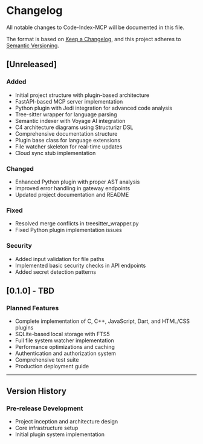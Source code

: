 # Changelog

All notable changes to Code-Index-MCP will be documented in this file.

The format is based on [Keep a Changelog](https://keepachangelog.com/en/1.0.0/),
and this project adheres to [Semantic Versioning](https://semver.org/spec/v2.0.0.html).

## [Unreleased]

### Added
- Initial project structure with plugin-based architecture
- FastAPI-based MCP server implementation
- Python plugin with Jedi integration for advanced code analysis
- Tree-sitter wrapper for language parsing
- Semantic indexer with Voyage AI integration
- C4 architecture diagrams using Structurizr DSL
- Comprehensive documentation structure
- Plugin base class for language extensions
- File watcher skeleton for real-time updates
- Cloud sync stub implementation

### Changed
- Enhanced Python plugin with proper AST analysis
- Improved error handling in gateway endpoints
- Updated project documentation and README

### Fixed
- Resolved merge conflicts in treesitter_wrapper.py
- Fixed Python plugin implementation issues

### Security
- Added input validation for file paths
- Implemented basic security checks in API endpoints
- Added secret detection patterns

## [0.1.0] - TBD

### Planned Features
- Complete implementation of C, C++, JavaScript, Dart, and HTML/CSS plugins
- SQLite-based local storage with FTS5
- Full file system watcher implementation
- Performance optimizations and caching
- Authentication and authorization system
- Comprehensive test suite
- Production deployment guide

---

## Version History

### Pre-release Development
- Project inception and architecture design
- Core infrastructure setup
- Initial plugin system implementation